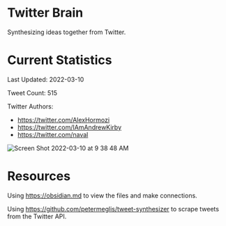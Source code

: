 # Twitter Brain
Synthesizing ideas together from Twitter.

# Current Statistics

Last Updated: 2022-03-10

Tweet Count: 515

Twitter Authors:
- https://twitter.com/AlexHormozi
- https://twitter.com/IAmAndrewKirby
- https://twitter.com/naval

![Screen Shot 2022-03-10 at 9 38 48 AM](https://user-images.githubusercontent.com/24641573/157711456-28d97f32-ed0d-4355-819c-c65286362883.png)

# Resources
Using https://obsidian.md to view the files and make connections.

Using https://github.com/petermeglis/tweet-synthesizer to scrape tweets from the Twitter API.
